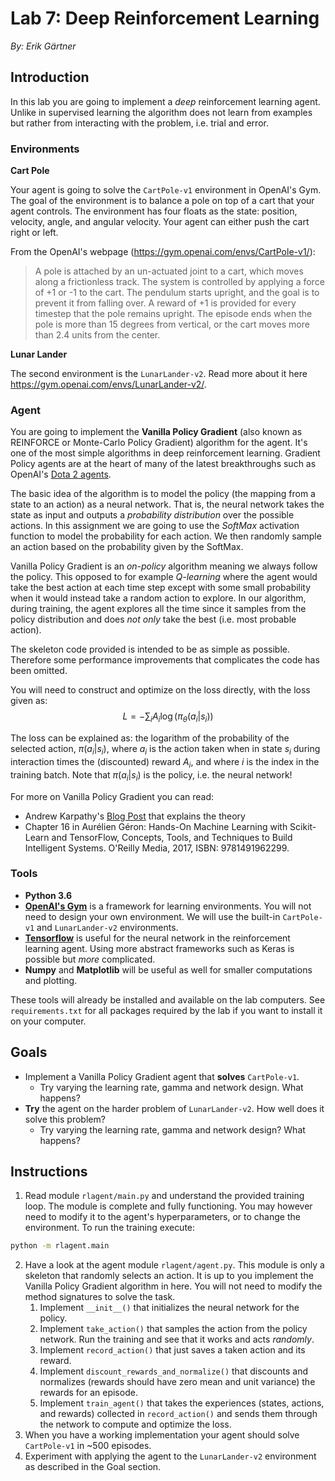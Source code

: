 # Lab 7: Deep Reinforcement Learning
*By: Erik Gärtner*

## Introduction
In this lab you are going to implement a *deep* reinforcement learning agent.
Unlike in supervised learning the algorithm does not learn from examples but rather from
interacting with the problem, i.e. trial and error.

### Environments

**Cart Pole**

Your agent is going to solve the `CartPole-v1` environment in OpenAI's Gym.
The goal of the environment is to balance a pole on top of a cart that your agent controls.
The environment has four floats as the state: position, velocity, angle, and angular velocity.
Your agent can either push the cart right or left.

From the OpenAI's webpage (https://gym.openai.com/envs/CartPole-v1/):

> A pole is attached by an un-actuated joint to a cart, which moves along a frictionless track. The system is controlled by applying a force of +1 or -1 to the cart. The pendulum starts upright, and the goal is to prevent it from falling over. A reward of +1 is provided for every timestep that the pole remains upright. The episode ends when the pole is more than 15 degrees from vertical, or the cart moves more than 2.4 units from the center.

**Lunar Lander**

The second environment is the `LunarLander-v2`. Read more about it here https://gym.openai.com/envs/LunarLander-v2/.

### Agent

You are going to implement the **Vanilla Policy Gradient** (also known as REINFORCE or Monte-Carlo Policy Gradient) algorithm for the agent. It's one of the most simple algorithms in deep reinforcement learning. Gradient Policy agents are at the heart of many of the latest breakthroughs such as OpenAI's [Dota 2 agents](https://blog.openai.com/openai-five/).

The basic idea of the algorithm is to model the policy (the mapping from a state to an action) as a neural network. That is, the neural network takes the state as input and outputs a _probability distribution_ over the possible actions. In this assignment we are going to use the _SoftMax_ activation function to model the probability for each action. We then randomly sample an action based on the probability given by the SoftMax.

Vanilla Policy Gradient is an *on-policy* algorithm meaning we always follow the policy. This opposed to for example _Q-learning_ where the agent would take the best action at each time step except with some small probability when it would instead take a random action to explore. In our algorithm, during training, the agent explores all the time since it samples from the policy distribution and does _not only_ take the best (i.e. most probable action).

The skeleton code provided is intended to be as simple as possible. Therefore some performance improvements that complicates the code has been omitted.

You will need to construct and optimize on the loss directly, with the loss given as:
$$
L = -\sum_i A_i\log(\pi_\theta(a_i | s_i))
$$

The loss can be explained as: the logarithm of the probability of the selected action, $\pi(a_i | s_i)$, where $a_i$ is the action taken when in state $s_i$ during interaction times the (discounted) reward $A_i$, and where $i$ is the index in the training batch. Note that $\pi(a_i|s_i)$ is the policy, i.e. the neural network!

For more on Vanilla Policy Gradient you can read:

- Andrew Karpathy's [Blog Post](http://karpathy.github.io/2016/05/31/rl/) that explains the theory
- Chapter 16 in Aurélien Géron: Hands-On Machine Learning with Scikit-Learn and TensorFlow, Concepts, Tools, and Techniques to Build Intelligent Systems. O'Reilly Media, 2017, ISBN: 9781491962299.

### Tools

- **Python 3.6**
- [**OpenAI's Gym**](https://gym.openai.com/) is a framework for learning environments. You will not need to design your own environment. We will use the built-in `CartPole-v1` and `LunarLander-v2` environments.
- [**Tensorflow**](https://www.tensorflow.org/api_docs/python/tf) is useful for the neural network in the reinforcement learning agent. Using more abstract frameworks such as Keras is possible but _more_ complicated.
- **Numpy** and **Matplotlib** will be useful as well for smaller computations and plotting.

These tools will already be installed and available on the lab computers. See `requirements.txt` for all packages required by the lab if you want to install it on your computer.

## Goals

- Implement a Vanilla Policy Gradient agent that **solves** `CartPole-v1`.
  - Try varying the learning rate, gamma and network design. What happens?
- **Try** the agent on the harder problem of `LunarLander-v2`. How well does it solve this problem?
  - Try varying the learning rate, gamma and network design? What happens?

## Instructions

1. Read module `rlagent/main.py` and understand the provided training loop. The module is complete and fully functioning. You may however need to modify it to the agent's hyperparameters, or to change the environment. To run the training execute:
```bash
python -m rlagent.main
```
2. Have a look at the agent module `rlagent/agent.py`. This module is only a skeleton that randomly selects an action. It is up to you implement the Vanilla Policy Gradient algorithm in here. You will not need to modify the method signatures to solve the task.
    1. Implement `__init__()` that initializes the neural network for the policy.
    2. Implement `take_action()` that samples the action from the policy network. Run the training and see that it works and acts _randomly_.
    3. Implement `record_action()` that just saves a taken action and its reward.
    4. Implement `discount_rewards_and_normalize()` that discounts and normalizes (rewards should have zero mean and unit variance) the rewards for an episode.
    5. Implement `train_agent()` that takes the experiences (states, actions, and rewards) collected in `record_action()` and sends them through the network to compute and optimize the loss.
3. When you have a working implementation your agent should solve `CartPole-v1` in ~500 episodes.
4. Experiment with applying the agent to the `LunarLander-v2` environment as described in the Goal section.
